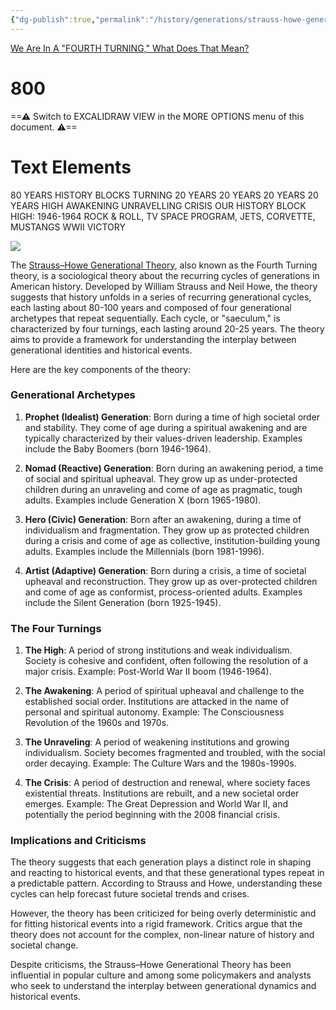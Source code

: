 ```yaml
---
{"dg-publish":true,"permalink":"/history/generations/strauss-howe-generational-theory/","tags":["generations","fourthturning"],"created":"May 27, 2024, 9:32 AM"}
---
```



[We Are In A "FOURTH TURNING," What Does That Mean?](https://www.youtube.com/watch?v=xeVyfiP0cLk)

<div class="transclusion internal-embed is-loaded"><div class="markdown-embed">

<div class="markdown-embed-title">

# 800

</div>



==⚠  Switch to EXCALIDRAW VIEW in the MORE OPTIONS menu of this document. ⚠==


# Text Elements
80 YEARS 
HISTORY BLOCKS 
TURNING 
20 YEARS 
20 YEARS 
20 YEARS 
20 YEARS 
HIGH 
AWAKENING 
UNRAVELLING 
CRISIS 
OUR HISTORY BLOCK 
HIGH: 1946-1964
ROCK & ROLL, TV
SPACE PROGRAM,
JETS, CORVETTE,
MUSTANGS 
WWII
VICTORY 


</div></div>


![](https://i.pinimg.com/736x/49/30/88/493088a56d535d155ef66f48ad8e737d.jpg)

The [Strauss–Howe Generational Theory](https://en.wikipedia.org/wiki/Strauss%E2%80%93Howe_generational_theory), also known as the Fourth Turning theory, is a sociological theory about the recurring cycles of generations in American history. Developed by William Strauss and Neil Howe, the theory suggests that history unfolds in a series of recurring generational cycles, each lasting about 80-100 years and composed of four generational archetypes that repeat sequentially. Each cycle, or "saeculum," is characterized by four turnings, each lasting around 20-25 years. The theory aims to provide a framework for understanding the interplay between generational identities and historical events.

Here are the key components of the theory:

### Generational Archetypes

1. **Prophet (Idealist) Generation**: Born during a time of high societal order and stability. They come of age during a spiritual awakening and are typically characterized by their values-driven leadership. Examples include the Baby Boomers (born 1946-1964).
    
2. **Nomad (Reactive) Generation**: Born during an awakening period, a time of social and spiritual upheaval. They grow up as under-protected children during an unraveling and come of age as pragmatic, tough adults. Examples include Generation X (born 1965-1980).
    
3. **Hero (Civic) Generation**: Born after an awakening, during a time of individualism and fragmentation. They grow up as protected children during a crisis and come of age as collective, institution-building young adults. Examples include the Millennials (born 1981-1996).
    
4. **Artist (Adaptive) Generation**: Born during a crisis, a time of societal upheaval and reconstruction. They grow up as over-protected children and come of age as conformist, process-oriented adults. Examples include the Silent Generation (born 1925-1945).
    

### The Four Turnings

1. **The High**: A period of strong institutions and weak individualism. Society is cohesive and confident, often following the resolution of a major crisis. Example: Post-World War II boom (1946-1964).
    
2. **The Awakening**: A period of spiritual upheaval and challenge to the established social order. Institutions are attacked in the name of personal and spiritual autonomy. Example: The Consciousness Revolution of the 1960s and 1970s.
    
3. **The Unraveling**: A period of weakening institutions and growing individualism. Society becomes fragmented and troubled, with the social order decaying. Example: The Culture Wars and the 1980s-1990s.
    
4. **The Crisis**: A period of destruction and renewal, where society faces existential threats. Institutions are rebuilt, and a new societal order emerges. Example: The Great Depression and World War II, and potentially the period beginning with the 2008 financial crisis.
    

### Implications and Criticisms

The theory suggests that each generation plays a distinct role in shaping and reacting to historical events, and that these generational types repeat in a predictable pattern. According to Strauss and Howe, understanding these cycles can help forecast future societal trends and crises.

However, the theory has been criticized for being overly deterministic and for fitting historical events into a rigid framework. Critics argue that the theory does not account for the complex, non-linear nature of history and societal change.

Despite criticisms, the Strauss–Howe Generational Theory has been influential in popular culture and among some policymakers and analysts who seek to understand the interplay between generational dynamics and historical events.